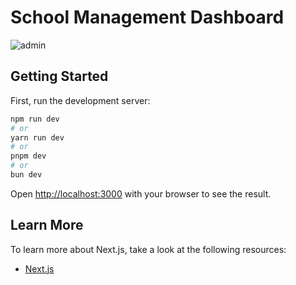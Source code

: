 # School Management Dashboard

![admin](https://github.com/user-attachments/assets/738f9a04-90e0-4668-aeba-dc42ec4718f6)

## Getting Started

First, run the development server:

```bash
npm run dev
# or
yarn run dev
# or
pnpm dev
# or
bun dev
```

Open [http://localhost:3000](http://localhost:3000) with your browser to see the result.

## Learn More

To learn more about Next.js, take a look at the following resources:
- [Next.js](https://nextjs.org/learn)
